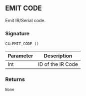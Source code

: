 ## EMIT CODE

Emit IR/Serial code.


### Signature

`C4:EMIT_CODE ()`


| Parameter | Description |
| --- | --- |
| Int | ID of the IR Code |


### Returns

`None`